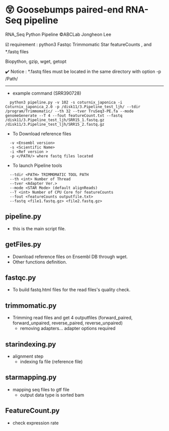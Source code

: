 # :astonished:  Goosebumps paired-end RNA-Seq pipeline
RNA_Seq Python Pipeline 
:copyright:ABCLab Jongheon Lee

:ballot_box_with_check: requirement : python3 Fastqc Trimmomatic Star featureCounts , and *.fastq files

Biopython, gzip, wget, getopt

  :heavy_check_mark: Notice : *.fastq files must be located in the same directory with option -p /Path/

-------------------------------

+ example command (SRR390728)
```
  python3 pipeline.py -v 102 -s coturnix_japonica -i Coturnix_japonica_2.0 -p /disk11/3.Pipeline_test_ljh/ --tdir /program/Trimmomatic/ --th 32 --tver TruSeq3-PE.fa --mode genomeGenerate --T 4 --fout featureCount.txt --fastq /disk11/3.Pipeline_test_ljh/SRR15_1.fastq.gz /disk11/3.Pipeline_test_ljh/SRR15_2.fastq.gz

```
+ To Download reference files 
```
  -v <Ensembl version>
  -s <Scientific Name>
  -i <Ref version >
  -p </PATH/> where fastq files located
```
+ To launch Pipeline tools
```
  --tdir <PATH> TRIMMOMATIC TOOL PATH
  --th <int> Number of Thread
  --tver <Adapter Ver.>
  --mode <STAR Mode> (default alignReads)
  --T <int> Number of CPU Core for featureCounts
  --fout <featureCounts outputfile.txt>
  --fastq <file1.fastq.gz> <file2.fastq.gz>
```
## pipeline.py 

+ this is the main script file.

## getFiles.py

+ Download reference files on Ensembl DB through wget. 
+ Other functions definition. 

## fastqc.py 

+ To build fastq.html files for the read files's quality check. 

## trimmomatic.py

+ Trimming read files and get 4 outputfiles (forward_paired, forward_unpaired, reverse_paired, reverse_unpaired)
  + removing adapters... adapter options required

## starindexing.py

+ alignment step
  + indexing fa file (reference file)

## starmapping.py

+ mapping seq files to gtf file 
  + output data type is sorted bam
  
## FeatureCount.py
 
+ check expression rate
